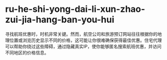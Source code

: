 # ru-he-shi-yong-dai-li-xun-zhao-zui-jia-hang-ban-you-hui
寻找航班优惠时，时机非常关键。然而，航空公司和旅游预订网站往往根据你的地理位置或浏览历史显示不同的价格，这可能让你很难确保获得最佳优惠。住宅代理可以帮助你绕过这些障碍，通过隐藏真实IP，使你能够匿名搜索航班优惠，并访问不同地区的价格信息。
